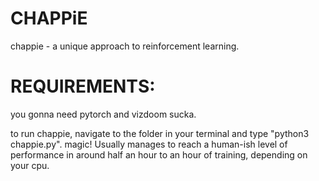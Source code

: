 # CHAPPiE
chappie - a unique approach to reinforcement learning.

# REQUIREMENTS:

you gonna need pytorch and vizdoom sucka.

to run chappie, navigate to the folder in your terminal and type "python3 chappie.py". magic!
Usually manages to reach a human-ish level of performance in around half an hour to an hour of training, depending on your cpu.
